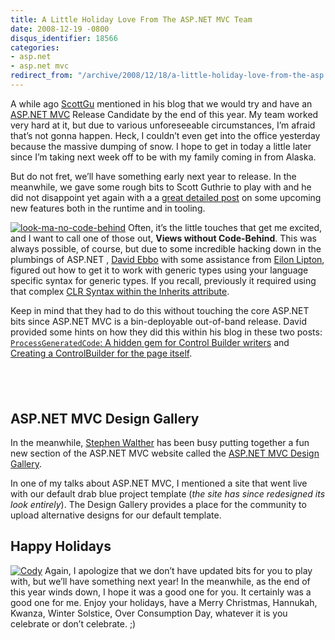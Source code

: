 ```yaml
---
title: A Little Holiday Love From The ASP.NET MVC Team
date: 2008-12-19 -0800
disqus_identifier: 18566
categories:
- asp.net
- asp.net mvc
redirect_from: "/archive/2008/12/18/a-little-holiday-love-from-the-asp.net-mvc-team.aspx/"
---
```


A while ago [ScottGu](http://weblogs.asp.net/scottgu/ "Scott Guthrie")
mentioned in his blog that we would try and have an [ASP.NET
MVC](http://asp.net/mvc "ASP.NET MVC Website") Release Candidate by the
end of this year. My team worked very hard at it, but due to various
unforeseeable circumstances, I’m afraid that’s not gonna happen. Heck, I
couldn’t even get into the office yesterday because the massive dumping
of snow. I hope to get in today a little later since I’m taking next
week off to be with my family coming in from Alaska.

But do not fret, we’ll have something early next year to release. In the
meanwhile, we gave some rough bits to Scott Guthrie to play with and he
did not disappoint yet again with a a [great detailed
post](http://weblogs.asp.net/scottgu/archive/2008/12/19/asp-net-mvc-design-gallery-and-upcoming-view-improvements-with-the-asp-net-mvc-release-candidate.aspx "ASP.NET MVC Release Candidate")
on some upcoming new features both in the runtime and in tooling.

[![look-ma-no-code-behind](https://haacked.com/images/haacked_com/WindowsLiveWriter/ALittleHolidayLoveFromTheASP.NETMVCTeam_8267/look-ma-no-code-behind_thumb_1.png "look-ma-no-code-behind")](https://haacked.com/images/haacked_com/WindowsLiveWriter/ALittleHolidayLoveFromTheASP.NETMVCTeam_8267/look-ma-no-code-behind_4.png)
Often, it’s the little touches that get me excited, and I want to call
one of those out, **Views without Code-Behind**. This was always
possible, of course, but due to some incredible hacking down in the
plumbings of ASP.NET , [David
Ebbo](http://blogs.msdn.com/davidebb/ "David Ebbo") with some assistance
from [Eilon Lipton](http://weblogs.asp.net/leftslipper/ "Eilon Lipton"),
figured out how to get it to work with generic types using your language
specific syntax for generic types. If you recall, previously it required
using that complex [CLR Syntax within the Inherits
attribute](http://devlicio.us/blogs/tim_barcz/archive/2008/08/13/strongly-typed-viewdata-without-a-codebehind.aspx "Strongly Typed ViewData Without A Codebehind").

Keep in mind that they had to do this without touching the core ASP.NET
bits since ASP.NET MVC is a bin-deployable out-of-band release. David
provided some hints on how they did this within his blog in these two
posts: [`ProcessGeneratedCode`: A hidden gem for Control Builder
writers](http://blogs.msdn.com/davidebb/archive/2008/11/19/a-hidden-gem-for-control-builder-writers.aspx "ProcessGeneratedCode for Control Builders")
and [Creating a ControlBuilder for the page
itself](http://blogs.msdn.com/davidebb/archive/2008/11/20/creating-a-controlbuilder-for-the-page-itself.aspx "Creating a ControlBuilder for the page itself").

 
-

ASP.NET MVC Design Gallery
--------------------------

In the meanwhile, [Stephen
Walther](http://weblogs.asp.net/StephenWalther/ "Stephen Walther") has
been busy putting together a fun new section of the ASP.NET MVC website
called the [ASP.NET MVC Design
Gallery](http://www.asp.net/mvc/gallery/ "ASP.NET MVC Design Gallery").

In one of my talks about ASP.NET MVC, I mentioned a site that went live
with our default drab blue project template (*the site has since
redesigned its look entirely*). The Design Gallery provides a place for
the community to upload alternative designs for our default template.

Happy Holidays
--------------

[![Cody](https://haacked.com/images/haacked_com/WindowsLiveWriter/ALittleHolidayLoveFromTheASP.NETMVCTeam_8267/PIC-0092%20(1)_thumb.jpg "Cody")](https://haacked.com/images/haacked_com/WindowsLiveWriter/ALittleHolidayLoveFromTheASP.NETMVCTeam_8267/PIC-0092%20(1)_2.jpg)
Again, I apologize that we don’t have updated bits for you to play with,
but we’ll have something next year! In the meanwhile, as the end of this
year winds down, I hope it was a good one for you. It certainly was a
good one for me. Enjoy your holidays, have a Merry Christmas, Hannukah,
Kwanza, Winter Solstice, Over Consumption Day, whatever it is you
celebrate or don’t celebrate. ;)


